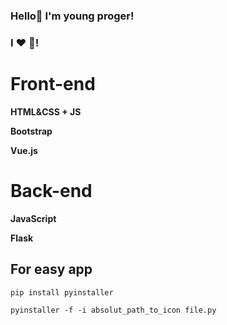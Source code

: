 ### Hello👋 I'm young proger!
### I ❤ 🐍!
# Front-end

**HTML&CSS + JS**

**Bootstrap**

**Vue.js**

# Back-end

**JavaScript**

**Flask**
## For easy app
``pip install pyinstaller``

``pyinstaller -f -i absolut_path_to_icon file.py``
<!--
**Yourun-proger/Yourun-proger** is a ✨ _special_ ✨ repository because its `README.md` (this file) appears on your GitHub profile.

Here are some ideas to get you started:

- 🔭 I’m currently working on ...
- 🌱 I’m currently learning ...
- 👯 I’m looking to collaborate on ...
- 🤔 I’m looking for help with ...
- 💬 Ask me about ...
- 📫 How to reach me: ...
- 😄 Pronouns: ...
- ⚡ Fun fact: ...
-->
